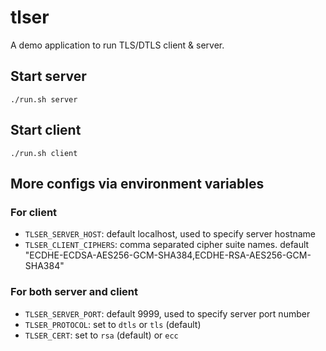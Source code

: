 # tlser

A demo application to run TLS/DTLS client & server.

## Start server

```
./run.sh server
```

## Start client

```
./run.sh client
```

## More configs via environment variables

### For client

* `TLSER_SERVER_HOST`: default localhost, used to specify server hostname
* `TLSER_CLIENT_CIPHERS`: comma separated cipher suite names. default "ECDHE-ECDSA-AES256-GCM-SHA384,ECDHE-RSA-AES256-GCM-SHA384"

### For both server and client

* `TLSER_SERVER_PORT`: default 9999, used to specify server port number
* `TLSER_PROTOCOL`: set to `dtls` or `tls` (default)
* `TLSER_CERT`: set to `rsa` (default) or `ecc`

